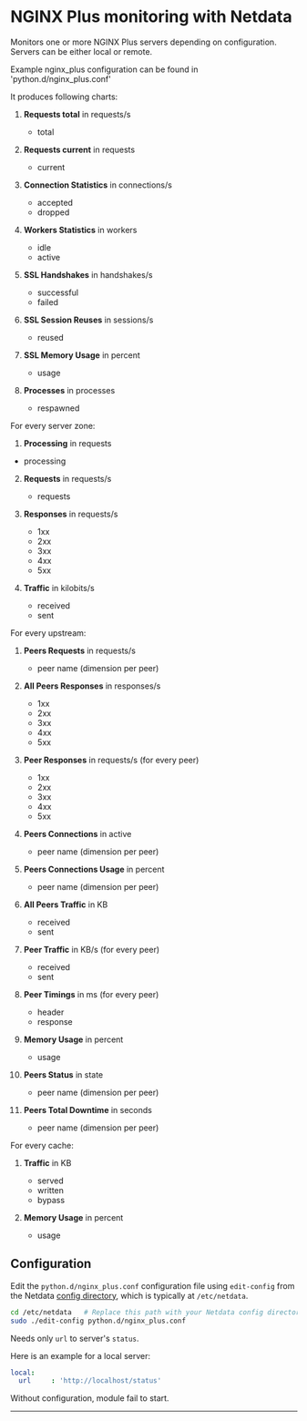 <!--
title: "NGINX Plus monitoring with Netdata"
custom_edit_url: "https://github.com/netdata/netdata/edit/master/collectors/python.d.plugin/nginx_plus/README.md"
sidebar_label: "NGINX Plus"
learn_status: "Published"
learn_topic_type: "References"
learn_rel_path: "Collectors References/WebApps"
-->

# NGINX Plus monitoring with Netdata

Monitors one or more NGINX Plus servers depending on configuration. Servers can be either local or remote.

Example nginx_plus configuration can be found in 'python.d/nginx_plus.conf'

It produces following charts:

1.  **Requests total** in requests/s

    -   total

2.  **Requests current** in requests

    -   current

3.  **Connection Statistics** in connections/s

    -   accepted
    -   dropped

4.  **Workers Statistics** in workers

    -   idle
    -   active

5.  **SSL Handshakes** in handshakes/s

    -   successful
    -   failed

6.  **SSL Session Reuses** in sessions/s

    -   reused

7.  **SSL Memory Usage** in percent

    -   usage

8.  **Processes** in processes

    -   respawned

For every server zone:

1.  **Processing** in requests

-   processing

2.  **Requests** in requests/s

    -   requests

3.  **Responses** in requests/s

    -   1xx
    -   2xx
    -   3xx
    -   4xx
    -   5xx

4.  **Traffic** in kilobits/s

    -   received
    -   sent

For every upstream:

1.  **Peers Requests** in requests/s

    -   peer name (dimension per peer)

2.  **All Peers Responses** in responses/s

    -   1xx
    -   2xx
    -   3xx
    -   4xx
    -   5xx

3.  **Peer Responses** in requests/s (for every peer)

    -   1xx
    -   2xx
    -   3xx
    -   4xx
    -   5xx

4.  **Peers Connections** in active

    -   peer name (dimension per peer)

5.  **Peers Connections Usage** in percent

    -   peer name (dimension per peer)

6.  **All Peers Traffic** in KB

    -   received
    -   sent

7.  **Peer Traffic** in KB/s (for every peer)

    -   received
    -   sent

8.  **Peer Timings** in ms (for every peer)

    -   header
    -   response

9.  **Memory Usage** in percent

    -   usage

10. **Peers Status** in state

    -   peer name (dimension per peer)

11. **Peers Total Downtime** in seconds

    -   peer name (dimension per peer)

For every cache:

1.  **Traffic** in KB

    -   served
    -   written
    -   bypass

2.  **Memory Usage** in percent

    -   usage

## Configuration

Edit the `python.d/nginx_plus.conf` configuration file using `edit-config` from the Netdata [config
directory](/docs/configure/nodes.md), which is typically at `/etc/netdata`.

```bash
cd /etc/netdata   # Replace this path with your Netdata config directory, if different
sudo ./edit-config python.d/nginx_plus.conf
```

Needs only `url` to server's `status`.

Here is an example for a local server:

```yaml
local:
  url     : 'http://localhost/status'
```

Without configuration, module fail to start.

---


